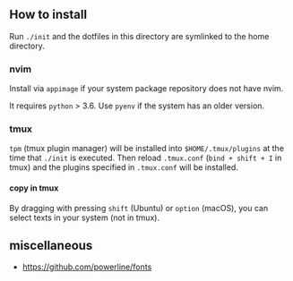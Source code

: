 ## How to install
Run ``./init`` and the dotfiles in this directory are symlinked to the home directory.

### nvim
Install via ``appimage`` if your system package repository does not have nvim.

It requires ``python`` > 3.6.
Use ``pyenv`` if the system has an older version.

### tmux
``tpm`` (tmux plugin manager) will be installed into ``$HOME/.tmux/plugins`` at the time that ``./init`` is executed.
Then reload ``.tmux.conf`` (``bind + shift + I`` in tmux) and the plugins specified in ``.tmux.conf`` will be installed.

#### copy in tmux
By dragging with pressing ``shift`` (Ubuntu) or ``option`` (macOS), you can select texts in your system (not in tmux).

## miscellaneous
- https://github.com/powerline/fonts

